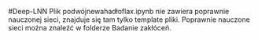 #Deep-LNN
Plik podwójnewahadłoflax.ipynb nie zawiera poprawnie nauczonej sieci, znajduje się tam tylko template pliki. Poprawnie nauczone sieci można znaleźć w folderze Badanie zakłóceń.
